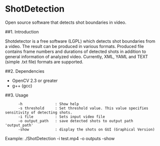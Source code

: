 # ShotDetection
Open source software that detects shot boundaries in video.

##1. Introduction

Shotdetector is a free software (LGPL) which detects shot boundaries from a video.
The result can be produced in various formats. Produced file contains frame numbers and durations of detected shots
in addition to general information of analyzed video.
Currently, XML, YAML and TEXT (simple .txt file) formats are supported.

##2. Dependencies

 - OpenCV 2.3 or greater
 - g++ (gcc)

##3. Usage

          -h               : Show help
          -s threshold     : Set threshold value. This value specifies sensitivity of detecting shots.
          -i file          : Sets input video file
          -o output_path   : save detected shots to output path 'output_path'
          -show            : display the shots on GUI (Graphical Version)
Example: 
./ShotDetection -i test.mp4 -o outputs -show

